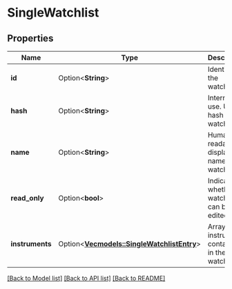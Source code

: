 # SingleWatchlist

## Properties

Name | Type | Description | Notes
------------ | ------------- | ------------- | -------------
**id** | Option<**String**> | Identifier of the watchlist. | [optional]
**hash** | Option<**String**> | Internal use. Unique hash of the watchlist. | [optional]
**name** | Option<**String**> | Human-readable display name of the watchlist. | [optional]
**read_only** | Option<**bool**> | Indicates whether the watchlist can be edited. | [optional]
**instruments** | Option<[**Vec<models::SingleWatchlistEntry>**](singleWatchlistEntry.md)> | Array of instruments contained in the watchlist. | [optional]

[[Back to Model list]](../README.md#documentation-for-models) [[Back to API list]](../README.md#documentation-for-api-endpoints) [[Back to README]](../README.md)


